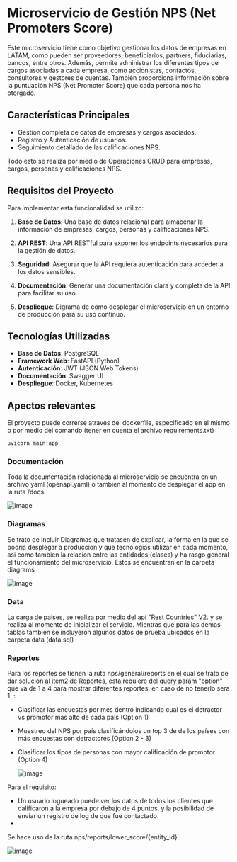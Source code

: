 # Microservicio de Gestión NPS (Net Promoters Score)

Este microservicio tiene como objetivo gestionar los datos de empresas en LATAM, como pueden ser proveedores, beneficiarios, partners, fiduciarias, bancos, entre otros. Además, permite administrar los diferentes tipos de cargos asociadas a cada empresa, como accionistas, contactos, consultores y gestores de cuentas. También proporciona información sobre la puntuación NPS (Net Promoter Score) que cada persona nos ha otorgado.

## Características Principales

- Gestión completa de datos de empresas y cargos asociados.
- Registro y Autenticación de usuarios.
- Seguimiento detallado de las calificaciones NPS.

Todo esto se realiza por medio de Operaciones CRUD para empresas, cargos, personas y calificaciones NPS.

## Requisitos del Proyecto

Para implementar esta funcionalidad se utilizo:

1. **Base de Datos**: Una base de datos relacional para almacenar la información de empresas, cargos, personas y calificaciones NPS.

2. **API REST**: Una API RESTful para exponer los endpoints necesarios para la gestión de datos.

3. **Seguridad**: Asegurar que la API requiera autenticación para acceder a los datos sensibles. 

4. **Documentación**: Generar una documentación clara y completa de la API para facilitar su uso. 

5. **Despliegue**: Digrama de como desplegar el microservicio en un entorno de producción para su uso continuo. 

## Tecnologías Utilizadas

- **Base de Datos**: PostgreSQL
- **Framework Web**: FastAPI (Python)
- **Autenticación**: JWT (JSON Web Tokens)
- **Documentación**: Swagger UI
- **Despliegue**: Docker, Kubernetes

## Apectos relevantes
El proyecto puede correrse atraves del dockerfile, especificado en el mismo o por medio del comando (tener en cuenta el archivo requirements.txt)

```bash
uvicorn main:app
```

### Documentación
Toda la documentación relacionada al microservicio se encuentra en un archivo yaml (openapi.yaml) o tambien al momento de desplegar el app en la ruta /docs.

![image](https://github.com/TOYCRESJDGM/finkargo-microsrvice/assets/69774985/b9bb4a8c-bafa-41bc-85fb-1f8df2bc7481)

### Diagramas

Se trato de incluir Diagramas que tratasen de explicar, la forma en la que se podria desplegar a produccion y que tecnologias utilizar en cada momento, asi como tambien la relacion entre las entidades (clases) y ha rasgo general el funcionamiento del microservicio. Estos se encuentran en la carpeta diagrams

![image](https://github.com/TOYCRESJDGM/finkargo-microsrvice/assets/69774985/a41d3c09-d50a-4524-8984-9ea6fe0bd7ee)

### Data

La carga de paises, se realiza por medio del api <a href="https://restcountries.com/v2/all" target="blank"> "Rest Countries" V2. </a> y se realiza al momento de inicializar el servicio.
Mientras que para las demas tablas tambien se incluyeron algunos datos de prueba ubicados en la carpeta data (data.sql)

### Reportes 
Para los reportes se tienen la ruta nps/general/reports en el cual se trato de dar solucion al item2 de Reportes, esta requiere del query param "option" que va de 1 a 4 para mostrar diferentes reportes, en caso de no tenerlo sera 1. :

- Clasificar las encuestas por mes dentro indicando cual es el detractor vs promotor mas alto de cada país (Option 1)
- Muestreo del NPS por país clasificándolos un top 3 de de los países con más encuestas con detractores (Option 2 - 3)
- Clasificar los tipos de personas con mayor calificación de promotor (Option 4)

  ![image](https://github.com/TOYCRESJDGM/finkargo-microsrvice/assets/69774985/74d8edb9-a4d0-4373-8d77-a682b27e81ef)

Para el requisito:

- Un usuario logueado puede ver los datos de todos los clientes que calificaron a la empresa por debajo de 4 puntos, y la posibilidad de enviar un registro de log de que fue contactado.
- 
Se hace uso de la ruta nps/reports/lower_score/{entity_id}

![image](https://github.com/TOYCRESJDGM/finkargo-microsrvice/assets/69774985/c285747f-e06d-4364-aba0-ecbc21767877)

